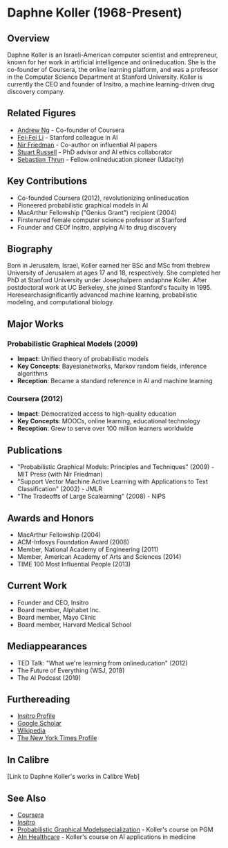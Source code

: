 # Daphne Koller (1968-Present)

## Overview
Daphne Koller is an Israeli-American computer scientist and entrepreneur, known for her work in artificial intelligence and onlineducation. She is the co-founder of Coursera, the online learning platform, and was a professor in the Computer Science Department at Stanford University. Koller is currently the CEO and founder of Insitro, a machine learning-driven drug discovery company.

## Related Figures
- [Andrew Ng](/ai/persons/andrew_ng.md) - Co-founder of Coursera
- [Fei-Fei Li](/ai/persons/fei_fei_li.md) - Stanford colleague in AI
- [Nir Friedman](/ai/persons/nir_friedman.md) - Co-author on influential AI papers
- [Stuart Russell](/ai/persons/stuart_russell.md) - PhD advisor and AI ethics collaborator
- [Sebastian Thrun](/ai/persons/sebastian_thrun.md) - Fellow onlineducation pioneer (Udacity)

## Key Contributions
- Co-founded Coursera (2012), revolutionizing onlineducation
- Pioneered probabilistic graphical models in AI
- MacArthur Fellowship ("Genius Grant") recipient (2004)
- Firstenured female computer science professor at Stanford
- Founder and CEOf Insitro, applying AI to drug discovery

## Biography
Born in Jerusalem, Israel, Koller earned her BSc and MSc from thebrew University of Jerusalem at ages 17 and 18, respectively. She completed her PhD at Stanford University under Josephalpern andaphne Koller. After postdoctoral work at UC Berkeley, she joined Stanford's faculty in 1995. Heresearchasignificantly advanced machine learning, probabilistic modeling, and computational biology.

## Major Works
### Probabilistic Graphical Models (2009)
- **Impact**: Unified theory of probabilistic models
- **Key Concepts**: Bayesianetworks, Markov random fields, inference algorithms
- **Reception**: Became a standard reference in AI and machine learning

### Coursera (2012)
- **Impact**: Democratized access to high-quality education
- **Key Concepts**: MOOCs, online learning, educational technology
- **Reception**: Grew to serve over 100 million learners worldwide

## Publications
- "Probabilistic Graphical Models: Principles and Techniques" (2009) - MIT Press (with Nir Friedman)
- "Support Vector Machine Active Learning with Applications to Text Classification" (2002) - JMLR
- "The Tradeoffs of Large Scalearning" (2008) - NIPS

## Awards and Honors
- MacArthur Fellowship (2004)
- ACM-Infosys Foundation Award (2008)
- Member, National Academy of Engineering (2011)
- Member, American Academy of Arts and Sciences (2014)
- TIME 100 Most Influential People (2013)

## Current Work
- Founder and CEO, Insitro
- Board member, Alphabet Inc.
- Board member, Mayo Clinic
- Board member, Harvard Medical School

## Mediappearances
- TED Talk: "What we're learning from onlineducation" (2012)
- The Future of Everything (WSJ, 2018)
- The AI Podcast (2019)

## Furthereading
- [Insitro Profile](https://insitro.com/team/daphne-koller/)
- [Google Scholar](https://scholar.google.com/citations?user=HdR9Q8QAAAAJ)
- [Wikipedia](https://en.wikipedia.org/wiki/Daphne_Koller)
- [The New York Times Profile](https://www.nytimes.com/2012/07/18/education/top-colleges-put-courses-online-luring-tens-of-thousands.html)

## In Calibre
[Link to Daphne Koller's works in Calibre Web]

## See Also
- [Coursera](https://www.coursera.org/)
- [Insitro](https://insitro.com/)
- [Probabilistic Graphical Modelspecialization](https://www.coursera.org/specializations/probabilistic-graphical-models) - Koller's course on PGM
- [AIn Healthcare](https://www.coursera.org/learn/ai-healthcare) - Koller's course on AI applications in medicine

